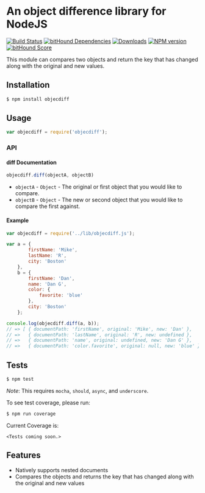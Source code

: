 # An object difference library for NodeJS

[![Build Status](https://travis-ci.org/mrodrig/objecdiff.svg?branch=master)](https://travis-ci.org/mrodrig/objecdiff)
[![bitHound Dependencies](https://www.bithound.io/github/mrodrig/objecdiff/badges/dependencies.svg)](https://www.bithound.io/github/mrodrig/objecdiff/master/dependencies/npm)
[![Downloads](http://img.shields.io/npm/dm/objecdiff.svg)](https://www.npmjs.org/package/objecdiff)
[![NPM version](https://img.shields.io/npm/v/objecdiff.svg)](https://www.npmjs.org/package/objecdiff)
[![bitHound Score](https://www.bithound.io/github/mrodrig/objecdiff/badges/score.svg)](https://www.bithound.io/github/mrodrig/objecdiff)

This module can compares two objects and return the key that has changed along with the original and new values.

## Installation

```bash
$ npm install objecdiff
```

## Usage

```javascript
var objecdiff = require('objecdiff');
```

### API

#### diff Documentation

```javascript
objecdiff.diff(objectA, objectB)
```

* `objectA` - `Object` - The original or first object that you would like to compare.
* `objectB` - `Object` - The new or second object that you would like to compare the first against.

#### Example

```javascript
var objecdiff = require('../lib/objecdiff.js');

var a = {
        firstName: 'Mike',
        lastName: 'R',
        city: 'Boston'
    },
    b = {
        firstName: 'Dan',
        name: 'Dan G',
        color: {
            favorite: 'blue'
        },
        city: 'Boston'
    };

console.log(objecdiff.diff(a, b));
// => [ { documentPath: 'firstName', original: 'Mike', new: 'Dan' },
// =>   { documentPath: 'lastName', original: 'R', new: undefined },
// =>   { documentPath: 'name', original: undefined, new: 'Dan G' },
// =>   { documentPath: 'color.favorite', original: null, new: 'blue' } ]
```

## Tests

```bash
$ npm test
```

_Note_: This requires `mocha`, `should`, `async`, and `underscore`.

To see test coverage, please run:
```bash
$ npm run coverage
```

Current Coverage is:
```
<Tests coming soon.>
```

## Features
* Natively supports nested documents
* Compares the objects and returns the key that has changed along with the original and new values